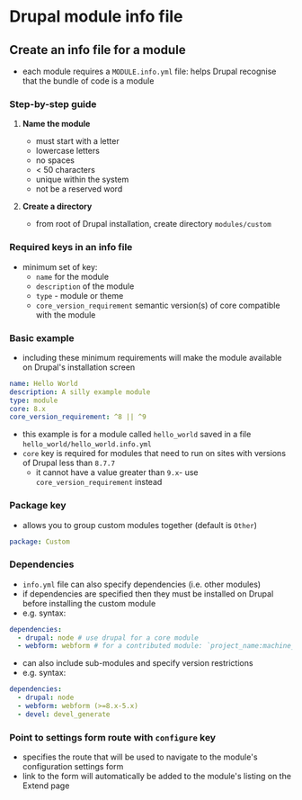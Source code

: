 # Drupal module info file

## Create an info file for a module

- each module requires a `MODULE.info.yml` file: helps Drupal recognise that the bundle of code is a module

### Step-by-step guide

1. **Name the module**

    - must start with a letter
    - lowercase letters
    - no spaces
    - < 50 characters
    - unique within the system
    - not be a reserved word

2. **Create a directory**

    - from root of Drupal installation, create directory `modules/custom`

### Required keys in an info file

- minimum set of key:
  - `name` for the module
  - `description` of the module
  - `type` - module or theme
  - `core_version_requirement` semantic version(s) of core compatible with the module

### Basic example

- including these minimum requirements will make the module available on Drupal's installation screen

```yml
name: Hello World
description: A silly example module
type: module
core: 8.x
core_version_requirement: ^8 || ^9
```

- this example is for a module called `hello_world` saved in a file `hello_world/hello_world.info.yml`
- `core` key is required for modules that need to run on sites with versions of Drupal less than `8.7.7`
  - it cannot have a value greater than `9.x`- use `core_version_requirement` instead

### Package key

- allows you to group custom modules together (default is `Other`)

```yml
package: Custom
```

### Dependencies

- `info.yml` file can also specify dependencies (i.e. other modules)
- if dependencies are specified then they must be installed on Drupal before installing the custom module
- e.g. syntax:

```yml
dependencies:
  - drupal: node # use drupal for a core module
  - webform: webform # for a contributed module: `project_name:machine_name`
```

- can also include sub-modules and specify version restrictions
- e.g. syntax:

```yml
dependencies:
  - drupal: node
  - webform: webform (>=8.x-5.x)
  - devel: devel_generate
```

### Point to settings form route with `configure` key

- specifies the route that will be used to navigate to the module's configuration settings form
- link to the form will automatically be added to the module's listing on the Extend page
